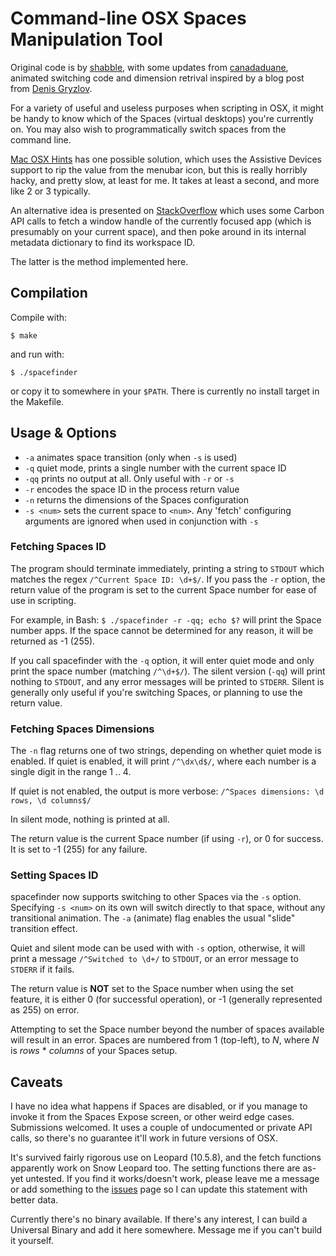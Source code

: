 # Command-line OSX Spaces Manipulation Tool

Original code is by [shabble](https://github.com/shabble), with some updates
from [canadaduane](https://github.com/chicagoduane), animated switching code
and dimension retrival inspired by a blog post from
[Denis Gryzlov](http://meeu.me/blog/dashboard-expose-spaces).

For a variety of useful and useless purposes when scripting in OSX, it
might be handy to know which of the  Spaces (virtual desktops)
you're currently on. You may also wish to programmatically switch spaces
from the command line.

[Mac OSX Hints](http://www.macosxhints.com/article.php?story=20080227075244778)
has one possible solution, which uses the Assistive Devices support to rip the
value from the menubar icon, but this is really horribly hacky, and pretty slow,
at least for me. It takes at least a second, and more like 2 or 3 typically.

An alternative idea is presented on
[StackOverflow](http://stackoverflow.com/questions/554380/how-to-detect-which-space-the-user-is-on-in-mac-os-x-leopard)
which uses some Carbon API calls to fetch a window handle of the currently
focused app (which is presumably on your current space), and then poke around in
its internal metadata dictionary to find its workspace ID.

The latter is the method implemented here.

## Compilation

Compile with:

`$ make`

and run with:

`$ ./spacefinder`

or copy it to somewhere in your `$PATH`.  There is currently no install target
in the Makefile.

## Usage & Options

* `-a` animates space transition (only when `-s` is used)
* `-q` quiet mode, prints a single number with the current space ID
* `-qq` prints no output at all. Only useful with `-r` or `-s`
* `-r` encodes the space ID in the process return value
* `-n` returns the dimensions of the Spaces configuration
* `-s <num>` sets the current space to `<num>`. Any 'fetch' configuring
  arguments are ignored when used in conjunction with `-s`

### Fetching Spaces ID

The program should terminate immediately, printing a string to `STDOUT`
which matches the regex `/^Current Space ID: \d+$/`. If you pass the
`-r` option, the return value of the program is set to the current Space number
for ease of use in scripting.

For example, in Bash: `$ ./spacefinder -r -qq; echo $?` will print the Space
number apps.  If the space cannot be determined for any reason, it will be
returned as -1 (255).

If you call spacefinder with the `-q` option, it will enter quiet mode and
only print the space number (matching `/^\d+$/`). The silent version (`-qq`)
will print nothing to `STDOUT`, and any error messages will be printed to
`STDERR`.  Silent is generally only useful if you're switching Spaces, or
planning to use the return value.

### Fetching Spaces Dimensions

The `-n` flag returns one of two strings, depending on whether quiet mode
is enabled.  If quiet is enabled, it will print `/^\dx\d$/`, where each
number is a single digit in the range 1 .. 4.

If quiet is not enabled, the output is more verbose:
`/^Spaces dimensions: \d rows, \d columns$/`

In silent mode, nothing is printed at all.

The return value is the current Space number (if using `-r`), or 0 for success.
It is set to -1 (255) for any failure.

### Setting Spaces ID

spacefinder now supports switching to other Spaces via the `-s` option.
Specifying `-s <num>` on its own will switch directly to that space, without
any transitional animation. The `-a` (animate) flag enables the usual "slide"
transition effect.

Quiet and silent mode can be used with with `-s` option, otherwise, it will
print a message `/^Switched to \d+/` to `STDOUT`, or an error message to
`STDERR` if it fails.

The return value is **NOT** set to the Space number when using the set feature, 
it is either 0 (for successful operation), or -1 (generally represented as 255)
on error.

Attempting to set the Space number beyond the number of spaces available will
result in an error. Spaces are numbered from 1 (top-left), to _N_, where _N_ is
_rows_ * _columns_ of your Spaces setup.

## Caveats

I have no idea what happens if Spaces are disabled, or if you manage to invoke
it from the Spaces Expose screen, or other weird edge cases. Submissions
welcomed.  It uses a couple of undocumented or private API calls, so there's
no guarantee it'll work in future versions of OSX.

It's survived fairly rigorous use on Leopard (10.5.8), and the fetch functions
apparently work on Snow Leopard too.  The setting functions there are as-yet
untested.  If you find it works/doesn't work, please leave me a message
or add something to the
[issues](https://github.com/shabble/osx-space-id/issues)
page so I can update this statement with better data.

Currently there's no binary available.  If there's any interest, I can
build a Universal Binary and add it here somewhere. Message me if you
can't build it yourself.

